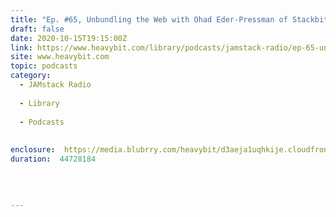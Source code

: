 ```yaml
---
title: "Ep. #65, Unbundling the Web with Ohad Eder-Pressman of Stackbit"
draft: false
date: 2020-10-15T19:15:00Z
link: https://www.heavybit.com/library/podcasts/jamstack-radio/ep-65-unbundling-the-web-with-ohad-eder-pressman-of-stackbit/?utm_medium=RSS&utm_source=hune
site: www.heavybit.com
topic: podcasts
category:
  - JAMstack Radio
  
  - Library
  
  - Podcasts
  
  
enclosure:  https://media.blubrry.com/heavybit/d3aeja1uqhkije.cloudfront.net/podcasts/jamstack-radio/20200917-jamstack-radio-065.mp3 
duration:  44728184  
 
 
  

---
```

